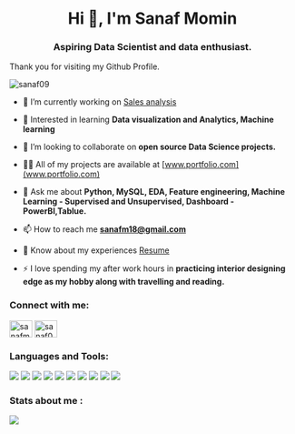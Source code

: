 <h1 align="center">Hi 👋, I'm Sanaf Momin</h1>
<h3 align="center">Aspiring Data Scientist and data enthusiast.</h3>

Thank you for visiting my Github Profile.

<p align="left"> <img src="https://komarev.com/ghpvc/?username=sanaf09&label=Profile%20views&color=0e75b6&style=flat" alt="sanaf09" /> </p>

- 🔭 I’m currently working on [Sales analysis](www.google.com)

- 🌱 Interested in learning **Data visualization and Analytics, Machine learning**

- 👯 I’m looking to collaborate on **open source Data Science projects.**

- 👨‍💻 All of my projects are available at [www.portfolio.com](www.portfolio.com)

- 💬 Ask me about **Python, MySQL, EDA, Feature engineering, Machine Learning - Supervised and Unsupervised, Dashboard - PowerBI,Tablue.**

- 📫 How to reach me **sanafm18@gmail.com**

- 📄 Know about my experiences [Resume](https://bit.ly/2X53V6l)

- ⚡ I love spending my after work hours in **practicing interior designing edge as my hobby along with travelling and reading.**

<h3 align="left">Connect with me:</h3>
<p align="left">
<a href="https://linkedin.com/in/sanafm18" target="blank"><img align="center" src="https://raw.githubusercontent.com/rahuldkjain/github-profile-readme-generator/master/src/images/icons/Social/linked-in-alt.svg" alt="sanafm18" height="30" width="40" /></a>
<a href="https://www.kaggle.com/sanafmomin" target="blank"><img align="center" src="https://raw.githubusercontent.com/rahuldkjain/github-profile-readme-generator/master/src/images/icons/Social/kaggle.svg" alt="sanaf09" height="30" width="40" /></a>
</p>

<h3 align="left">Languages and Tools:</h3>


![](https://img.shields.io/badge/Python-3776AB?style=for-the-badge&logo=python&logoColor=white)
![](https://img.shields.io/badge/Numpy-777BB4?style=for-the-badge&logo=numpy&logoColor=white)
![](https://img.shields.io/badge/Pandas-2C2D72?style=for-the-badge&logo=pandas&logoColor=white)
![](https://img.shields.io/badge/scikit_learn-F7931E?style=for-the-badge&logo=scikit-learn&logoColor=white)
![](https://img.shields.io/badge/SciPy-654FF0?style=for-the-badge&logo=SciPy&logoColor=white)
![](https://img.shields.io/badge/MySQL-00000F?style=for-the-badge&logo=mysql&logoColor=white)
![](https://img.shields.io/badge/Microsoft_Excel-217346?style=for-the-badge&logo=microsoft-excel&logoColor=white)
![](https://img.shields.io/badge/DJANGO-REST-ff1709?style=for-the-badge&logo=django&logoColor=white&color=ff1709&labelColor=gray)
![](https://img.shields.io/badge/PowerBI-F2C811?style=for-the-badge&logo=Power%20BI&logoColor=white)
![](https://img.shields.io/badge/Tableau-E97627?style=for-the-badge&logo=Tableau&logoColor=white)

<h3>Stats about me :</h3>

![](https://github-readme-stats.vercel.app/api?username=Sanaf09)




